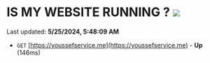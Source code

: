 # IS MY WEBSITE RUNNING ? [![](https://img.shields.io/static/v1?label=Sponsor&message=%E2%9D%A4&logo=GitHub&color=%23fe8e86)](https://github.com/sponsors/<username>)

Last updated: **5/25/2024, 5:48:09 AM**

- `GET` [https://youssefservice.me](https://youssefservice.me) - **Up** (146ms)
